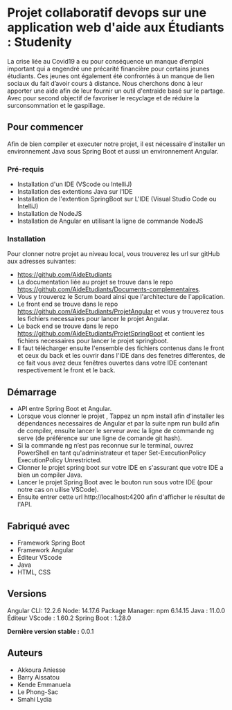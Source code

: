 # Projet collaboratif devops sur une application web d'aide aux Étudiants : Studenity

La crise liée au Covid19 a eu pour conséquence un manque d’emploi important qui a engendré une précarité financière pour certains jeunes étudiants.
Ces jeunes ont également été confrontés à un manque de lien sociaux du fait d’avoir cours à distance.
Nous cherchons donc à leur apporter une aide afin de leur fournir un outil d'entraide basé sur le partage.
Avec pour second objectif de favoriser le recyclage et de réduire la surconsommation et le gaspillage.

## Pour commencer

Afin de bien compiler et executer notre projet, il est nécessaire d'installer un environnement Java sous Spring Boot et aussi un environnement Angular.

### Pré-requis

- Installation d'un IDE (VScode ou IntelliJ)
- Installation des extentions Java sur l'IDE
- Installation de l'extention SpringBoot sur L'IDE (Visual Studio Code ou IntelliJ)
- Installation de NodeJS
- Installation de Angular en utilisant la ligne de commande NodeJS 
### Installation

Pour clonner notre projet au niveau local, vous trouverez les url sur gitHub aux adresses suivantes:
-  https://github.com/AideEtudiants 
-  La documentation liée au projet se trouve dans le repo https://github.com/AideEtudiants/Documents-complementaires.
-  Vous y trouverez le Scrum board ainsi que l'architecture de l'application.
-  Le front end se trouve dans le repo https://github.com/AideEtudiants/ProjetAngular et vous y trouverez tous les fichiers necessaires pour lancer le projet Angular.
-  Le back end se trouve dans le repo https://github.com/AideEtudiants/ProjetSpringBoot et contient les fichiers necessaires pour lancer le projet springboot.
- Il faut télécharger ensuite l'ensemble des fichiers contenus dans le front et ceux du back et les ouvrir dans l'IDE dans des fenetres differentes, de ce fait vous avez deux fenêtres ouvertes dans votre IDE contenant respectivement le front et le back.

## Démarrage
* API entre Spring Boot et Angular.
* Lorsque vous clonner le projet , Tappez un npm install afin d'installer les dépendances necessaires de Angular et par la suite npm run build afin de compiler, ensuite lancer le serveur avec la ligne de commande ng serve (de préférence sur une ligne de comande git hash).
* Si la commande ng n’est pas reconnue sur le terminal, ouvrez PowerShell en tant qu'administrateur et taper Set-ExecutionPolicy ExecutionPolicy Unrestricted.
* Clonner le projet spring boot sur votre IDE en s'assurant que votre IDE a bien un compiler Java.
* Lancer le projet Spring Boot avec le bouton run sous votre IDE (pour notre cas on uilise VSCode).
* Ensuite entrer cette url http://localhost:4200 afin d'afficher le résultat de l'API.


## Fabriqué avec

* Framework Spring Boot
* Framework Angular
* Éditeur VScode
* Java
* HTML, CSS 

## Versions
Angular CLI: 12.2.6
Node: 14.17.6
Package Manager: npm 6.14.15
Java : 11.0.0
Éditeur VScode : 1.60.2
Spring Boot : 1.28.0

**Dernière version stable :**  0.0.1

## Auteurs

* Akkoura Aniesse
* Barry Aissatou
* Kende Emmanuela
* Le Phong-Sac
* Smahi Lydia 
